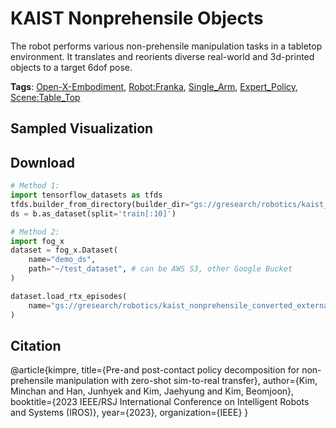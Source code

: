 # KAIST Nonprehensile Objects

The robot performs various non-prehensile manipulation tasks in a tabletop environment. It translates and reorients diverse real-world and 3d-printed objects to a target 6dof pose.

**Tags**: [Open-X-Embodiment](./pages/tags/Open-X-Embodiment.md), [Robot:Franka](./pages/tags/Robot:Franka.md), [Single_Arm](./pages/tags/Single_Arm.md), [Expert_Policy](./pages/tags/Expert_Policy.md), [Scene:Table_Top](./pages/tags/Scene:Table_Top.md)

## Sampled Visualization



## Download


```python
# Method 1: 
import tensorflow_datasets as tfds
tfds.builder_from_directory(builder_dir="gs://gresearch/robotics/kaist_nonprehensile_converted_externally_to_rlds/0.1.0")
ds = b.as_dataset(split='train[:10]')

# Method 2:
import fog_x
dataset = fog_x.Dataset(
    name="demo_ds",
    path="~/test_dataset", # can be AWS S3, other Google Bucket
)  

dataset.load_rtx_episodes(
    name="gs://gresearch/robotics/kaist_nonprehensile_converted_externally_to_rlds/0.1.0",
)
```


## Citation

@article{kimpre,
  title={Pre-and post-contact policy decomposition for non-prehensile manipulation with zero-shot sim-to-real transfer},
  author={Kim, Minchan and Han, Junhyek and Kim, Jaehyung and Kim, Beomjoon},
  booktitle={2023 IEEE/RSJ International Conference on Intelligent Robots and Systems (IROS)},
  year={2023},
  organization={IEEE}
}
